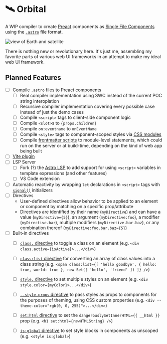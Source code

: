 # 🛰 Orbital

A WIP compiler to create [Preact](https://preactjs.com/) components as [Single File Components](https://vuejs.org/guide/scaling-up/sfc.html) using the [`.astro`](https://astro.build/) file format.

![view of Earth and satellite](https://images.unsplash.com/photo-1446776811953-b23d57bd21aa?ixlib=rb-1.2.1&ixid=MnwxMjA3fDB8MHxwaG90by1wYWdlfHx8fGVufDB8fHx8&auto=format&fit=crop&w=1472&q=80)

There is nothing new or revolutionary here. It's just me, assembling my favorite parts of various web UI frameworks in an attempt to make my ideal web UI framework.

## Planned Features

- [ ] Compile `.astro` files to Preact components
    - [ ] Real compiler implementation using SWC instead of the current POC string interoplation
    - [ ] Recursive compiler implementation covering every possible case instead of just the demo cases
    - [ ] Compile `<script>` tags to client-side component logic
    - [ ] Compile `<slot>`s to `{props.children}`
    - [ ] Compile `on:eventname` to `onEventName`
    - [ ] Compile `<style>` tags to component-scoped styles via [CSS modules](https://vitejs.dev/guide/features.html#css-modules)
    - [ ] Compile [frontmatter scripts](https://docs.astro.build/en/core-concepts/astro-components/#the-component-script) to module-level statements, which could run on the server or at build-time, depending on the kind of web app being built
- [ ] [Vite plugin](https://vitejs.dev/guide/api-plugin.html#authoring-a-plugin)
- [ ] LSP Server
    - [ ] Fork (?) the [Astro LSP](https://github.com/withastro/language-tools) to add support for using `<script>` variables in template expressions (and other features)
    - [ ] VS Code extension
- [ ] Automatic reactivity by wrapping `let` declarations in `<script>` tags with [`signal()`](https://preactjs.com/guide/v10/signals#signalinitialvalue) initializers
- [ ] Directives
    - User-defined directives allow behavior to be applied to an element or component by matching on a specific prop/attribute
    - Directives are identified by their name (`myDirective`) and can have a value (`myDirective={5}`), an argument (`myDirective:foo`), a modifier (`myDirective.bar`), multiple modifiers (`myDirective.bar.baz`), or any combination thereof (`myDirective:foo.bar.baz={5}`)
- [ ] Built-in directives
    - [ ] [`class.` directive](https://svelte.dev/docs#template-syntax-element-directives-class-name) to toggle a class on an element (e.g. `<div class.active={isActive}>...</div>`)
    - [ ] [`class:list` directive]() for converting an array of class values into a class string (e.g. `<span class:list={[ 'hello goodbye', { hello: true, world: true }, new Set([ 'hello', 'friend' ]) ]} />`)
    - [ ] [`style.` directive](https://svelte.dev/docs#template-syntax-element-directives-style-property) to set multiple styles on an element (e.g. `<div style.color={myColor}>...</div>`)
    - [ ] [`--style-props` directive](https://svelte.dev/docs#template-syntax-component-directives---style-props) to pass styles as props to components for the purposes of theming, using CSS custom properties (e.g. `<div --theme-color="rgb(0, 0, 255)">...</div>`)
    - [ ] [`set:html` directive](https://docs.astro.build/en/reference/directives-reference/#sethtml) to set the `dangerouslySetInnerHTML={{ __html }}` prop (e.g. `<h1 set:html={rawHTMLString} />`)
    - [ ] [`is:global` directive](https://docs.astro.build/en/reference/directives-reference/#isglobal) to set style blocks in components as unscoped (e.g. `<style is:global>`)
    

